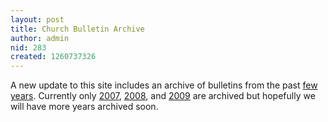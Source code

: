 ```yaml
---
layout: post
title: Church Bulletin Archive
author: admin
nid: 283
created: 1260737326
---
```

A new update to this site includes an archive of bulletins from the past <a href="http://www.botwoodsda.org/taxonomy/term/15">few years</a>.  Currently only <a href="http://www.botwoodsda.org/church_bulletin_archive_2007">2007</a>, <a href="http://www.botwoodsda.org/church_bulletin_archive_2008">2008</a>, and <a href="http://www.botwoodsda.org/church_bulletin_archive_2009">2009</a> are archived but hopefully we will have more years archived soon.
